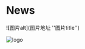 # News

![图片alt](图片地址 ''图片title'')

![logo](https://github.com/zhangjianqingGitHub/News/blob/master/images/logo.png)
